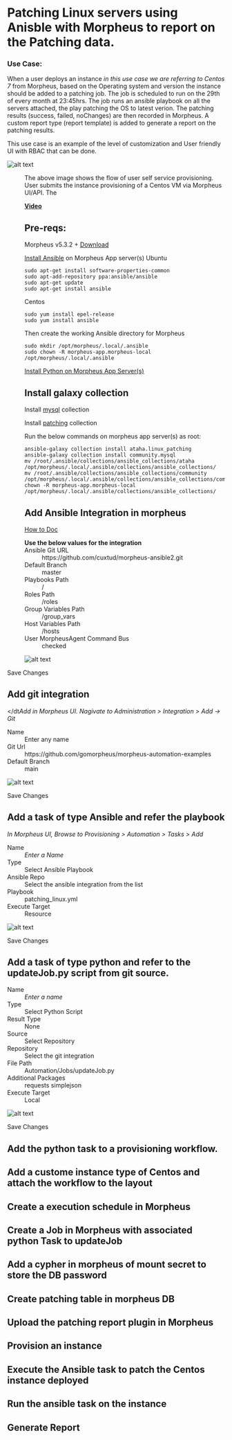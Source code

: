 # Patching Linux servers using Anisble with Morpheus to report on the Patching data.

### Use Case:
When a user deploys an instance *in this use case we are referring to Centos 7* from Morpheus, based on the Operating system and version the instance should be added to a patching job. The job is scheduled to run on the 29th of every month at 23:45hrs. The job runs an ansible playbook on all the servers attached, the play patching the OS to latest verion. The patching results (success, failed, noChanges) are then recorded in Morpheus. A custom report type (report template) is added to generate a report on the patching results.

This use case is an example of the level of customization and User friendly UI with RBAC that can be done.

![alt text](https://github.com/gomorpheus/morpheus-automation-examples/blob/main/src/common/images/Patching_new.png "Flow")

<dd>The above image shows the flow of user self service provisioning. User submits the instance provisioning of a Centos VM via Morpheus UI/API. The 
 
**[Video](https://www.youtube.com/watch?v=iLDZZVEkkos)**

## Pre-reqs:
Morpheus v5.3.2 +
[Download](https://morpheushub.com/download)

[Install Ansible](https://docs.morpheusdata.com/en/latest/integration_guides/Automation/ansible.html#id1) on Morpheus App server(s)
Ubuntu
```
sudo apt-get install software-properties-common
sudo apt-add-repository ppa:ansible/ansible
sudo apt-get update
sudo apt-get install ansible
```
Centos
```
sudo yum install epel-release
sudo yum install ansible
```
Then create the working Ansible directory for Morpheus
```
sudo mkdir /opt/morpheus/.local/.ansible
sudo chown -R morpheus-app.morpheus-local /opt/morpheus/.local/.ansible
```

[Install Python on Morpheus App Server(s)]()

## Install galaxy collection 
Install [mysql](https://docs.ansible.com/ansible/latest/collections/community/mysql/mysql_query_module.html) collection

Install [patching](https://galaxy.ansible.com/ataha/linux_patching) collection

Run the below commands on morpheus app server(s) as root:
```
ansible-galaxy collection install ataha.linux_patching
ansible-galaxy collection install community.mysql
mv /root/.ansible/collections/ansible_collections/ataha /opt/morpheus/.local/.ansible/collections/ansible_collections/
mv /root/.ansible/collections/ansible_collections/community /opt/morpheus/.local/.ansible/collections/ansible_collections/community/
chown -R morpheus-app.morpheus-local /opt/morpheus/.local/.ansible/collections/ansible_collections/
```

## Add Ansible Integration in morpheus
[How to Doc](https://docs.morpheusdata.com/en/latest/integration_guides/Automation/ansible.html#add-ansible-integration)

<dl>
<b>Use the below values for the integration</b>
<dt>Ansible Git URL</dt> 
<dd>https://github.com/cuxtud/morpheus-ansible2.git</dd>

<dt>Default Branch</dt> 
<dd>master</dd>

<dt>Playbooks Path</dt> 
<dd>/</dd>

<dt>Roles Path</dt> 
<dd>/roles</dd>

<dt>Group Variables Path</dt> 
<dd>/group_vars</dd>

<dt>Host Variables Path</dt> 
<dd>/hosts</dd>

<dt>User MorpheusAgent Command Bus</dt> 
<dd>checked</dd>
</dl>

![alt text](https://github.com/gomorpheus/morpheus-automation-examples/blob/main/src/common/images/AddAnsibleIntegration.png "Ansible Integration")

<dt> Save Changes </dt>

## Add git integration 

</dt*Add in Morpheus UI. Nagivate to Administration > Integration > Add -> Git*

<dt> Name </dt>
<dd> Enter any name </dd>

<dt> Git Url </dt>
<dd> https://github.com/gomorpheus/morpheus-automation-examples </dd>

<dt> Default Branch </dt>
<dd> main </dd>

![alt text](https://github.com/gomorpheus/morpheus-automation-examples/blob/main/src/common/images/gitIntegration.png "Git Integration")

<dt> Save Changes </dt>

## Add a task of type Ansible and refer the playbook

*In Morpheus UI, Browse to Provisioning > Automation > Tasks > Add*

<dt> Name </dt>
<dd> <i> Enter a Name </i> </dd>

<dt> Type </dt>
<dd> Select Ansible Playbook </dd>

<dt> Ansible Repo </dt>
<dd> Select the ansible integration from the list </dd>

<dt> Playbook </dt>
<dd> patching_linux.yml </dd>

<dt> Execute Target </dt>
<dd> Resource </dd>

![alt text](https://github.com/gomorpheus/morpheus-automation-examples/blob/main/src/common/images/AnsibleTask.png "Ansible Task")

<dt> Save Changes </dt>

## Add a task of type python and refer to the updateJob.py script from git source. 

<dt> Name </dt>
<dd> <i> Enter a name </i> </dd>

<dt> Type </dt>
<dd> Select Python Script </dd>

<dt> Result Type </dt>
<dd> None </dd>

<dt> Source </dt>
<dd> Select Repository </dt>

<dt> Repository </dt>
<dd> Select the git integration </dd>

<dt> File Path </dt>
<dd> Automation/Jobs/updateJob.py </dd>

<dt> Additional Packages </dt>
<dd> requests simplejson </dd>

<dt> Execute Target </dt>
<dd> Local </dd>

![alt text](https://github.com/gomorpheus/morpheus-automation-examples/blob/main/src/common/images/pythonTask.png "Python Task")

<dt> Save Changes </dt>

## Add the python task to a provisioning workflow.

## Add a custome instance type of Centos and attach the workflow to the layout

## Create a execution schedule in Morpheus 

## Create a Job in Morpheus with associated python Task to updateJob

## Add a cypher in morpheus of mount secret to store the DB password

## Create patching table in morpheus DB

## Upload the patching report plugin in Morpheus

## Provision an instance 

## Execute the Ansible task to patch the Centos instance deployed

## Run the ansible task on the instance

## Generate Report
